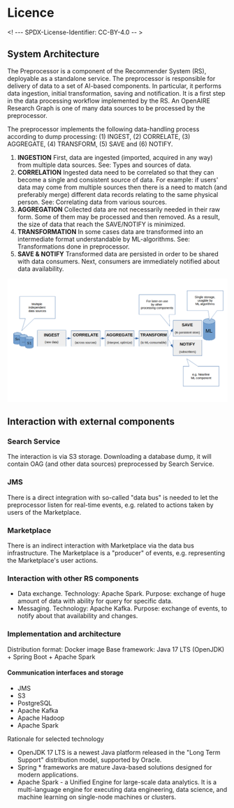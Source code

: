 # Licence

<! --- SPDX-License-Identifier: CC-BY-4.0  -- >

## System Architecture

The Preprocessor is a component of the Recommender System (RS), deployable as a standalone service. 
The preprocessor is responsible for delivery of data to a set of AI-based components. 
In particular, it performs data ingestion, initial transformation, saving and notification.
It is a first step in the data processing workflow implemented by the RS. 
An OpenAIRE Research Graph is one of many data sources to be processed by the preprocessor.

The preprocessor implements the following data-handling process according to dump processing: (1) INGEST, (2) CORRELATE, (3) AGGREGATE, (4) TRANSFORM, (5) SAVE and (6) NOTIFY.
1. **INGESTION** First, data are ingested (imported, acquired in any way) from multiple data sources. See: Types and sources of data.
2. **CORRELATION** Ingested data need to be correlated so that they can become a single and consistent source of data. For example: if users' data may come from multiple sources then there is a need to match (and preferably merge) different data records relating to the same physical person. See: Correlating data from various sources.
3. **AGGREGATION** Collected data are not necessarily needed in their raw form. Some of them may be processed and then removed. As a result, the size of data that reach the SAVE/NOTIFY is minimized.
4. **TRANSFORMATION** In some cases data are transformed into an intermediate format understandable by ML-algorithms. See: Transformations done in preprocessor.
5. **SAVE & NOTIFY** Transformed data are persisted in order to be shared with data consumers. Next, consumers are immediately notified about data availability.

![](assets/preprocessor-dump-process.png)

## Interaction with external components

### Search Service
The interaction is via S3 storage.
Downloading a database dump,  it will contain OAG (and other data sources) preprocessed by Search Service.


### JMS
There is a direct integration with so-called "data bus" is needed to let the preprocessor listen for real-time events, e.g. related to actions taken by users of the Marketplace.

### Marketplace
There is an indirect interaction with Marketplace via the data bus infrastructure. The Marketplace is a "producer" of events, e.g. representing the Marketplace's user actions.

### Interaction with other RS components
* Data exchange. Technology: Apache Spark. Purpose: exchange of huge amount of data with ability for query for specific data.
* Messaging. Technology: Apache Kafka. Purpose: exchange of events, to notify about that availability and changes.

### Implementation and architecture
Distribution format:	Docker image
Base framework: Java 17 LTS (OpenJDK) + Spring Boot + Apache Spark

#### Communication interfaces and storage
* JMS
* S3
* PostgreSQL
* Apache Kafka
* Apache Hadoop
* Apache Spark

Rationale for selected technology

* OpenJDK 17 LTS is a newest Java platform released in the "Long Term Support" distribution model, supported by Oracle.
* Spring * frameworks are mature Java-based solutions designed for modern applications.
* Apache Spark - a Unified Engine for large-scale data analytics. It is a multi-language engine for executing data engineering, data science, and machine learning on single-node machines or clusters.